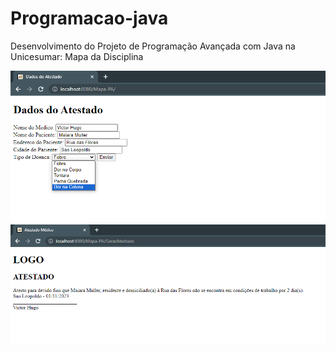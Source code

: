 # Programacao-java

Desenvolvimento do Projeto de Programação Avançada com Java na Unicesumar: Mapa da Disciplina

<img src="/img/tela-1.png">
<img src="/img/tela-2.png">
